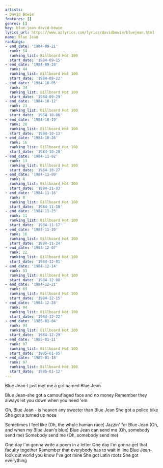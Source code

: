 ```yaml
---
artists:
- David Bowie
features: []
genres: []
key: blue-jean-david-bowie
lyrics_url: https://www.azlyrics.com/lyrics/davidbowie/bluejean.html
name: Blue Jean
rankings:
- end_date: '1984-09-21'
  rank: 54
  ranking_list: Billboard Hot 100
  start_date: '1984-09-15'
- end_date: '1984-09-28'
  rank: 44
  ranking_list: Billboard Hot 100
  start_date: '1984-09-22'
- end_date: '1984-10-05'
  rank: 34
  ranking_list: Billboard Hot 100
  start_date: '1984-09-29'
- end_date: '1984-10-12'
  rank: 23
  ranking_list: Billboard Hot 100
  start_date: '1984-10-06'
- end_date: '1984-10-19'
  rank: 20
  ranking_list: Billboard Hot 100
  start_date: '1984-10-13'
- end_date: '1984-10-26'
  rank: 16
  ranking_list: Billboard Hot 100
  start_date: '1984-10-20'
- end_date: '1984-11-02'
  rank: 13
  ranking_list: Billboard Hot 100
  start_date: '1984-10-27'
- end_date: '1984-11-09'
  rank: 8
  ranking_list: Billboard Hot 100
  start_date: '1984-11-03'
- end_date: '1984-11-16'
  rank: 8
  ranking_list: Billboard Hot 100
  start_date: '1984-11-10'
- end_date: '1984-11-23'
  rank: 11
  ranking_list: Billboard Hot 100
  start_date: '1984-11-17'
- end_date: '1984-11-30'
  rank: 16
  ranking_list: Billboard Hot 100
  start_date: '1984-11-24'
- end_date: '1984-12-07'
  rank: 22
  ranking_list: Billboard Hot 100
  start_date: '1984-12-01'
- end_date: '1984-12-14'
  rank: 53
  ranking_list: Billboard Hot 100
  start_date: '1984-12-08'
- end_date: '1984-12-21'
  rank: 69
  ranking_list: Billboard Hot 100
  start_date: '1984-12-15'
- end_date: '1984-12-28'
  rank: 94
  ranking_list: Billboard Hot 100
  start_date: '1984-12-22'
- end_date: '1985-01-04'
  rank: 94
  ranking_list: Billboard Hot 100
  start_date: '1984-12-29'
- end_date: '1985-01-11'
  rank: 97
  ranking_list: Billboard Hot 100
  start_date: '1985-01-05'
- end_date: '1985-01-18'
  rank: 97
  ranking_list: Billboard Hot 100
  start_date: '1985-01-12'
---
```


Blue Jean-I just met me a girl  named Blue Jean

Blue Jean-she got a camouflaged face and no money
Remember they always let you down when you need 'em

Oh, Blue Jean - is heaven any sweeter than Blue Jean
She got a police bike
She got a turned up nose

Sometimes I feel like
(Oh, the whole human race)
Jazzin' for Blue Jean
(Oh, and when my Blue Jean's blue)
Blue Jean can send me
(Oh, somebody send me)
Somebody send me
(Oh, somebody send me)

One day I'm gonna write a poem in a letter
One day I'm gonna get that faculty together
Remember that everybody has to wait in line
Blue Jean-look out world you know I've got mine
She got Latin roots
She got everything



